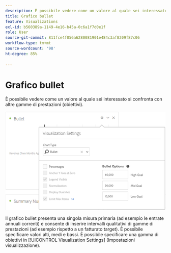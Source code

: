 ```yaml
---
description: È possibile vedere come un valore al quale sei interessato si confronta con altre gamme di prestazioni (obiettivi).
title: Grafico bullet
feature: Visualizations
exl-id: b560389a-1149-4e16-b45a-0c6a1f7d0e1f
role: User
source-git-commit: 811fce4f056a6280081901e484c3af8209f87c06
workflow-type: tm+mt
source-wordcount: '98'
ht-degree: 85%

---
```


# Grafico bullet

È possibile vedere come un valore al quale sei interessato si confronta con altre gamme di prestazioni (obiettivi).

![Finestra Impostazioni visualizzazione con l&#39;opzione Tipo di grafico, Opzioni punto elenco e altre impostazioni del grafico.](assets/bullet-image.png)

Il grafico bullet presenta una singola misura primaria (ad esempio le entrate annuali correnti) e consente di inserire intervalli qualitativi di gamme di prestazioni (ad esempio rispetto a un fatturato target). È possibile specificare valori alti, medi e bassi. È possibile specificare una gamma di obiettivi in [!UICONTROL Visualization Settings] (Impostazioni visualizzazione).
